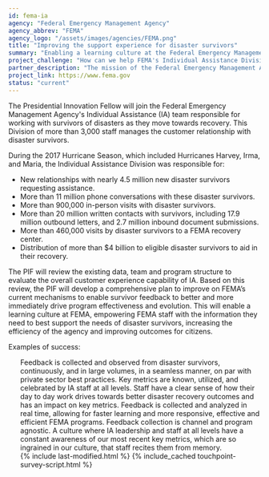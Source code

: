 ```yaml
---
id: fema-ia
agency: "Federal Emergency Management Agency"
agency_abbrev: "FEMA"
agency_logo: "/assets/images/agencies/FEMA.png"
title: "Improving the support experience for disaster survivors"
summary: "Enabling a learning culture at the Federal Emergency Management Agency (FEMA), empowering FEMA staff with the information they need to best support the needs of disaster survivors, increasing the efficiency of the agency and improving outcomes for citizens."
project_challenge: "How can we help FEMA's Individual Assistance Division leverage their limited resources to make the biggest impact and ensure the assistance FEMA provides after a disaster is prioritized to meet the most important needs of disaster survivors?"
partner_description: "The mission of the Federal Emergency Management Agency (FEMA) is to help people before, during, and after disasters. After large disasters, FEMA provides a suite of assistance to eligible individuals, families, and households to help with their recovery."
project_link: https://www.fema.gov
status: "current"
---
```

The Presidential Innovation Fellow will join the Federal Emergency Management Agency's Individual Assistance (IA) team responsible for working with survivors of disasters as they move towards recovery. This Division of more than 3,000 staff manages the customer relationship with disaster survivors.

During the 2017 Hurricane Season, which included Hurricanes Harvey, Irma, and Maria, the Individual Assistance Division was responsible for:
<ul>
<li>New relationships with nearly 4.5 million new disaster survivors requesting assistance.</li>
<li>More than 11 million phone conversations with these disaster survivors.</li>
<li>More than 900,000 in-person visits with disaster survivors.</li>
<li>More than 20 million written contacts with survivors, including 17.9 million outbound letters, and 2.7 million inbound document submissions.</li>
<li>More than 460,000 visits by disaster survivors to a FEMA recovery center.</li>
<li>Distribution of more than $4 billion to eligible disaster survivors to aid in their recovery.</li>
</ul>

The PIF will review the existing data, team and program structure to evaluate the overall customer experience capability of IA. Based on this review, the PIF will develop a comprehensive plan to improve on FEMA’s current mechanisms to enable survivor feedback to better and more immediately drive program effectiveness and evolution. This will enable a learning culture at FEMA, empowering FEMA staff with the information they need to best support the needs of disaster survivors, increasing the efficiency of the agency and improving outcomes for citizens.

Examples of success:
<ul>
Feedback is collected and observed from disaster survivors, continuously, and in large volumes, in a seamless manner, on par with private sector best practices.
Key metrics are known, utilized, and celebrated by IA staff at all levels.  Staff have a clear sense of how their day to day work drives towards better disaster recovery outcomes and has an impact on key metrics.
Feedback is collected and analyzed in real time, allowing for faster learning and more responsive, effective and efficient FEMA programs.
Feedback collection is channel and program agnostic.
A culture where IA leadership and staff at all levels have a constant awareness of our most recent key metrics, which are so ingrained in our culture, that staff recites them from memory.

<section class="usa-section">
  <div class="grid-container">
    {% include last-modified.html %}
    {% include_cached touchpoint-survey-script.html %}
  </div>
</section>